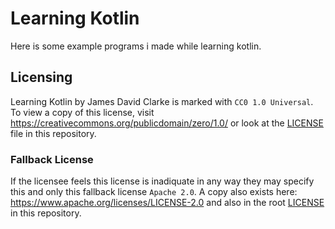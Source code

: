 # Learning Kotlin
Here is some example programs i made while learning kotlin.

## Licensing
Learning Kotlin by James David Clarke is marked with `CC0 1.0 Universal`. To view a copy of this license, visit https://creativecommons.org/publicdomain/zero/1.0/ or look at the [LICENSE](./LICENSE) file in this repository.

### Fallback License
If the licensee feels this license is inadiquate in any way they may specify this and only this fallback license `Apache 2.0`. A copy also exists here: https://www.apache.org/licenses/LICENSE-2.0 and also in the root [LICENSE](./LICENSE) in this repository.